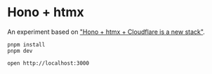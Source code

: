 # Hono + htmx

An experiment based on ["Hono + htmx + Cloudflare is a new stack"](https://blog.yusu.ke/hono-htmx-cloudflare/).

```
pnpm install
pnpm dev
```

```
open http://localhost:3000
```
